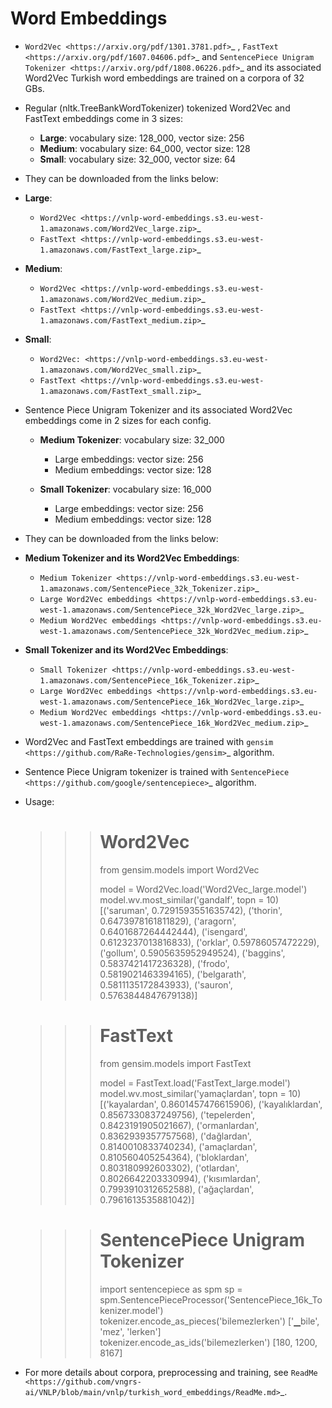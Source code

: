 Word Embeddings
===================================

- `Word2Vec <https://arxiv.org/pdf/1301.3781.pdf>`_ , `FastText <https://arxiv.org/pdf/1607.04606.pdf>`_ and `SentencePiece Unigram Tokenizer <https://arxiv.org/pdf/1808.06226.pdf>`_ and its associated Word2Vec Turkish word embeddings are trained on a corpora of 32 GBs.

- Regular (nltk.TreeBankWordTokenizer) tokenized Word2Vec and FastText embeddings come in 3 sizes:

	- **Large**: vocabulary size: 128_000, vector size: 256
	- **Medium**: vocabulary size: 64_000, vector size: 128
	- **Small**: vocabulary size: 32_000, vector size: 64

- They can be downloaded from the links below:

- **Large**:
    - `Word2Vec <https://vnlp-word-embeddings.s3.eu-west-1.amazonaws.com/Word2Vec_large.zip>`_
    - `FastText <https://vnlp-word-embeddings.s3.eu-west-1.amazonaws.com/FastText_large.zip>`_

- **Medium**:
    - `Word2Vec <https://vnlp-word-embeddings.s3.eu-west-1.amazonaws.com/Word2Vec_medium.zip>`_
    - `FastText <https://vnlp-word-embeddings.s3.eu-west-1.amazonaws.com/FastText_medium.zip>`_
	
- **Small**:
    - `Word2Vec: <https://vnlp-word-embeddings.s3.eu-west-1.amazonaws.com/Word2Vec_small.zip>`_
    - `FastText <https://vnlp-word-embeddings.s3.eu-west-1.amazonaws.com/FastText_small.zip>`_

- Sentence Piece Unigram Tokenizer and its associated Word2Vec embeddings come in 2 sizes for each config.

    - **Medium Tokenizer**: vocabulary size: 32_000
        - Large embeddings: vector size: 256
        - Medium embeddings: vector size: 128

    - **Small Tokenizer**: vocabulary size: 16_000
        - Large embeddings: vector size: 256
        - Medium embeddings: vector size: 128

- They can be downloaded from the links below:

- **Medium Tokenizer and its Word2Vec Embeddings**:
    - `Medium Tokenizer <https://vnlp-word-embeddings.s3.eu-west-1.amazonaws.com/SentencePiece_32k_Tokenizer.zip>`_
    - `Large Word2Vec embeddings <https://vnlp-word-embeddings.s3.eu-west-1.amazonaws.com/SentencePiece_32k_Word2Vec_large.zip>`_
    - `Medium Word2Vec embeddings <https://vnlp-word-embeddings.s3.eu-west-1.amazonaws.com/SentencePiece_32k_Word2Vec_medium.zip>`_
- **Small Tokenizer and its Word2Vec Embeddings**:
    - `Small Tokenizer <https://vnlp-word-embeddings.s3.eu-west-1.amazonaws.com/SentencePiece_16k_Tokenizer.zip>`_
    - `Large Word2Vec embeddings <https://vnlp-word-embeddings.s3.eu-west-1.amazonaws.com/SentencePiece_16k_Word2Vec_large.zip>`_
    - `Medium Word2Vec embeddings <https://vnlp-word-embeddings.s3.eu-west-1.amazonaws.com/SentencePiece_16k_Word2Vec_medium.zip>`_

- Word2Vec and FastText embeddings are trained with `gensim <https://github.com/RaRe-Technologies/gensim>`_ algorithm.
- Sentence Piece Unigram tokenizer is trained with `SentencePiece <https://github.com/google/sentencepiece>`_  algorithm.

- Usage:
    >>> # Word2Vec
    >>> from gensim.models import Word2Vec
    >>> 
    >>> model = Word2Vec.load('Word2Vec_large.model')
    >>> model.wv.most_similar('gandalf', topn = 10)
    [('saruman', 0.7291593551635742),
    ('thorin', 0.6473978161811829),
    ('aragorn', 0.6401687264442444),
    ('isengard', 0.6123237013816833),
    ('orklar', 0.59786057472229),
    ('gollum', 0.5905635952949524),
    ('baggins', 0.5837421417236328),
    ('frodo', 0.5819021463394165),
    ('belgarath', 0.5811135172843933),
    ('sauron', 0.5763844847679138)]
    
    >>> # FastText
    >>> from gensim.models import FastText
    >>> 
    >>> model = FastText.load('FastText_large.model')
    >>> model.wv.most_similar('yamaçlardan', topn = 10)
    [('kayalardan', 0.8601457476615906),
    ('kayalıklardan', 0.8567330837249756),
    ('tepelerden', 0.8423191905021667),
    ('ormanlardan', 0.8362939357757568),
    ('dağlardan', 0.8140010833740234),
    ('amaçlardan', 0.810560405254364),
    ('bloklardan', 0.803180992603302),
    ('otlardan', 0.8026642203330994),
    ('kısımlardan', 0.7993910312652588),
    ('ağaçlardan', 0.7961613535881042)]

    >>> # SentencePiece Unigram Tokenizer
    >>> import sentencepiece as spm
    >>> sp = spm.SentencePieceProcessor('SentencePiece_16k_Tokenizer.model')
    >>> tokenizer.encode_as_pieces('bilemezlerken')
    ['▁bile', 'mez', 'lerken']
    >>> tokenizer.encode_as_ids('bilemezlerken')
    [180, 1200, 8167]

 - For more details about corpora, preprocessing and training, see `ReadMe <https://github.com/vngrs-ai/VNLP/blob/main/vnlp/turkish_word_embeddings/ReadMe.md>`_. 